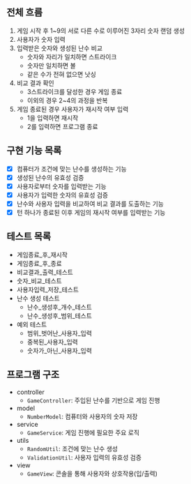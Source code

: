 ## 전체 흐름
1. 게임 시작 후 1~9의 서로 다른 수로 이루어진 3자리 숫자 랜덤 생성
2. 사용자가 숫자 입력
3. 입력받은 숫자와 생성된 난수 비교
   - 숫자와 자리가 일치하면 스트라이크
   - 숫자만 일치하면 볼
   - 같은 수가 전혀 없으면 낫싱
4. 비교 결과 확인
   - 3스트라이크를 달성한 경우 게임 종료
   - 이외의 경우 2~4의 과정을 반복
5. 게임 종료된 경우 사용자가 재시작 여부 입력
   - 1을 입력하면 재시작
   - 2를 입력하면 프로그램 종료

## 구현 기능 목록
- [x] 컴퓨터가 조건에 맞는 난수를 생성하는 기능
- [x] 생성된 난수의 유효성 검증
- [x] 사용자로부터 숫자를 입력받는 기능
- [x] 사용자가 입력한 숫자의 유효성 검증
- [x] 난수와 사용자 입력을 비교하여 비교 결과를 도출하는 기능
- [x] 턴 하나가 종료된 이후 게임의 재시작 여부를 입력받는 기능

## 테스트 목록
- 게임종료_후_재시작
- 게임종료_후_종료
- 비교결과_출력_테스트
- 숫자_비교_테스트
- 사용자입력_저장_테스트
- 난수 생성 테스트
  - 난수_생성후_개수_테스트
  - 난수_생성후_범위_테스트
- 예외 테스트
  - 범위_벗어난_사용자_입력
  - 중복된_사용자_입력
  - 숫자가_아닌_사용자_입력

## 프로그램 구조
- controller
  - `GameController`: 주입된 난수를 기반으로 게임 진행
- model
  - `NumberModel`: 컴퓨터와 사용자의 숫자 저장
- service
  - `GameService`: 게임 진행에 필요한 주요 로직
- utils
  - `RandomUtil`: 조건에 맞는 난수 생성
  - `ValidationUtil`: 사용자 입력의 유효성 검증
- view
  - `GameView`: 콘솔을 통해 사용자와 상호작용(입/출력)
